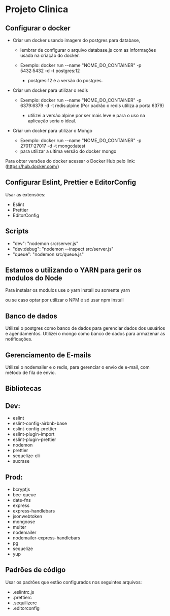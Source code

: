 # Projeto Clinica

## Configurar o docker

- Criar um docker usando imagem do postgres para database,
  - lembrar de configurar o arquivo database.js com as informações usada na criação do docker.

  - Exemplo: docker run --name "NOME_DO_CONTAINER" -p 5432:5432 -d -t postgres:12
    - postgres:12 é a versão do postgres.

- Criar um docker para utilizar o redis
  - Exemplo: docker run --name "NOME_DO_CONTAINER" -p 6379:6379 -d -t redis:alpine
  (Por padrão o redis utiliza a porta 6379)

    - utilizei a versão alpine por ser mais leve e para o uso na aplicação seria o ideal.

- Criar um docker para utilizar o Mongo
  - Exemplo: docker run --name "NOME_DO_CONTAINER" -p 27017:27017 -d -t mongo:latest
   - para utilizar a ultima versão do docker mongo

Para obter versões do docker acessar o Docker Hub pelo link:(https://hub.docker.com/)

## Configurar Eslint, Prettier e EditorConfig

Usar as extensões:
 - Eslint
 - Prettier
 - EditorConfig

## Scripts

 - "dev": "nodemon src/server.js"
 - "dev:debug": "nodemon --inspect src/server.js"
 - "queue": "nodemon src/queue.js"

## Estamos o utilizando o YARN para gerir os modulos do Node

Para instalar os modulos use o yarn install ou somente yarn

ou se caso optar por utilizar o NPM é só usar npm install

## Banco de dados

Utilizei o postgres como banco de dados para gerenciar dados dos usuários e agendamentos.
Utilizei o mongo como banco de dados para armazenar as notificações.

## Gerenciamento de E-mails

Utilizei o nodemailer e o redis, para gerenciar o envio de e-mail, com método de fila de envio.

## Bibliotecas

## Dev:

- eslint
- eslint-config-airbnb-base
- eslint-config-prettier
- eslint-plugin-import
- eslint-plugin-prettier
- nodemon
- prettier
- sequelize-cli
- sucrase

## Prod:

- bcryptjs
- bee-queue
- date-fns
- express
- express-handlebars
- jsonwebtoken
- mongoose
- multer
- nodemailer
- nodemailer-express-handlebars
- pg
- sequelize
- yup

## Padrões de código

Usar os padrões que estão configurados nos seguintes arquivos:

- .eslintrc.js
- .prettierc
- .sequilizerc
- .editorconfig

